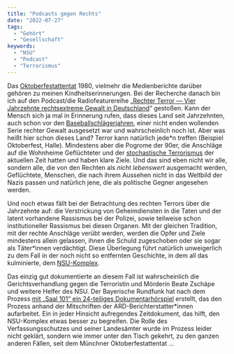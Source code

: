 ```yaml
---
title: "Podcasts gegen Rechts"
date: "2022-07-27"
tags:
  - "Gehört"
  - "Gesellschaft"
keywords:
  - "NSU"
  - "Podcast"
  - "Terrorismus"
---
```


Das [Oktoberfestattentat](https://de.wikipedia.org/wiki/Oktoberfestattentat) 1980, vielmehr die Medienberichte darüber gehören zu meinen Kindheitserinnerungen. Bei der Recherche danach bin ich auf den Podcast/die Radiofeaturereihe „[Rechter Terror — Vier Jahrzehnte rechtsextreme Gewalt in Deutschland](https://www.ardaudiothek.de/sendung/rechter-terror-vier-jahrzehnte-rechtsextreme-gewalt-in-deutschland/86136780/)“ gestoßen. Kann der Mensch sich ja mal in Erinnerung rufen, dass dieses Land seit Jahrzehnten, auch schon vor den [Baseballschlägerjahren](https://de.wikipedia.org/wiki/Baseballschl%C3%A4ger#Symbol_f%C3%BCr_rechte_Gewalt_in_Deutschland), einer nicht enden wollenden Serie rechter Gewalt ausgesetzt war und wahrscheinlich noch ist. Aber was heißt hier schon dieses Land? Terror kann natürlich jede\*n treffen (Beispiel Oktoberfest, Halle). Mindestens aber die Pogrome der 90er, die Anschläge auf die Wohnheime Geflüchteter und der [stochastische Terrorismus](https://carta.info/stochastischer-terrorismus-die-digitale-aufrustung-zum-burgerkrieg/) der aktuellen Zeit hatten und haben klare Ziele. Und das sind eben nicht wir alle, sondern alle, die von den Rechten als _nicht lebenswert_ ausgemacht werden, Geflüchtete, Menschen, die nach ihrem Aussehen nicht in das Weltbild der Nazis passen und natürlich jene, die als politische Gegner angesehen werden.

Und noch etwas fällt bei der Betrachtung des rechten Terrors über die Jahrzehnte auf: die Verstrickung von Geheimdiensten in die Taten und der latent vorhandene Rassismus bei der Polizei, sowie teilweise schon institutioneller Rassismus bei diesen Organen. Mit der gleichen Tradition, mit der rechte Anschläge verübt werden, werden die Opfer und Ziele mindestens allein gelassen, ihnen die Schuld zugeschoben oder sie sogar als Täter\*innen verdächtigt. Diese Überlegung führt natürlich unweigerlich zu dem Fall in der noch nicht so entfernten Geschichte, in dem all das kulminierte, dem [NSU-Komplex](https://de.wikipedia.org/wiki/Nationalsozialistischer_Untergrund).

Das einzig gut dokumentierte an diesem Fall ist wahrscheinlich die Gerichtsverhandlung gegen die Terroristin und Mörderin Beate Zschäpe und weitere Helfer des NSU. Der Bayerische Rundfunk hat nach dem Prozess [mit „Saal 101“ ein 24-teiliges Dokumentarhörspiel](https://www.ardaudiothek.de/sendung/saal-101-dokumentarhoerspiel-zum-nsu-prozess/85721498) erstellt, das den Prozess anhand der Mitschriften der ARD-Berichterstatter\*innen aufarbeitet. Ein in jeder Hinsicht aufregendes Zeitdokument, das hilft, den NSU-Komplex etwas besser zu begreifen. Die Rolle des Verfassungsschutzes und seiner Landesämter wurde im Prozess leider nicht geklärt, sondern wie immer unter den Tisch gekehrt, zu den ganzen anderen Fällen, seit dem Münchner Oktoberfestattentat …
